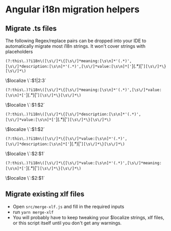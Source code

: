 # Angular i18n migration helpers

## Migrate .ts files
The following Regex/replace pairs can be dropped into your IDE to automatically migrate most i18n strings. It won't cover strings with placeholders

`(?:this\.)?i18n\([\s\/]*\{[\s\/]*meaning:[\s\n]*'(.*)',[\s\/]*description:[\s\n]*'(.*)',[\s\/]*value:[\s\n]*['`](.*)['`][\s\/]*\}[\s\/]*\)`

\\$localize \`:$1|$2:$3\`

`(?:this\.)?i18n\([\s\/]*\{[\s\/]*meaning:[\s\n]*'(.*)',[\s\/]*value:[\s\n]*['`](.*)['`][\s\/]*\}[\s\/]*\)`

\\$localize \`:$1:$2\`

`(?:this\.)?i18n\([\s\/]*\{[\s\/]*description:[\s\n]*'(.*)',[\s\/]*value:[\s\n]*['`](.*)['`][\s\/]*\}[\s\/]*\)`

\\$localize \`:$1:$2\`

`(?:this\.)?i18n\([\s\/]*\{[\s\/]*value:[\s\n]*'(.*)',[\s\/]*description:[\s\n]*['`](.*)['`][\s\/]*\}[\s\/]*\)`

\\$localize \`:$2:$1\`

`(?:this\.)?i18n\([\s\/]*\{[\s\/]*value:[\s\n]*'(.*)',[\s\/]*meaning:[\s\n]*['`](.*)['`][\s\/]*\}[\s\/]*\)`

\\$localize \`:$2:$1\`

## Migrate existing xlf files
- Open `src/merge-xlf.js` and fill in the required inputs 
- run `yarn merge-xlf`
- You will probably have to keep tweaking your $localize strings, xlf files, or this script itself until you don't get any warnings.
